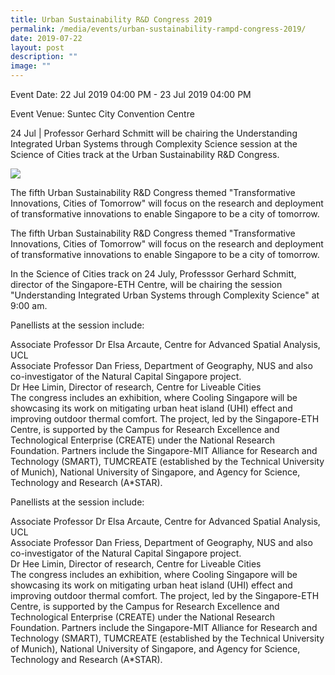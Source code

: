 ```yaml
---
title: Urban Sustainability R&D Congress 2019
permalink: /media/events/urban-sustainability-rampd-congress-2019/
date: 2019-07-22
layout: post
description: ""
image: ""
---
```



Event Date: 22 Jul 2019 04:00 PM - 23 Jul 2019 04:00 PM

Event Venue: Suntec City Convention Centre

24 Jul | Professor Gerhard Schmitt will be chairing the Understanding Integrated Urban Systems through Complexity Science session at the Science of Cities track at the Urban Sustainability R&D Congress.

![](https://sec.ethz.ch/news-events/news/2019/07/urban-sustainability-congress/_jcr_content/news_content/fullwidthimage/image.imageformat.fullwidth.565655962.jpg)

The fifth Urban Sustainability R&D Congress themed "Transformative Innovations, Cities of Tomorrow" will focus on the research and deployment of transformative innovations to enable Singapore to be a city of tomorrow.

The fifth Urban Sustainability R&D Congress themed "Transformative Innovations, Cities of Tomorrow" will focus on the research and deployment of transformative innovations to enable Singapore to be a city of tomorrow.

In the Science of Cities track on 24 July, Professsor Gerhard Schmitt, director of the Singapore-ETH Centre, will be chairing the session "Understanding Integrated Urban Systems through Complexity Science" at 9:00 am.

Panellists at the session include:

Associate Professor Dr Elsa Arcaute, Centre for Advanced Spatial Analysis, UCL  
Associate Professor Dan Friess, Department of Geography, NUS and also co-investigator of the Natural Capital Singapore project.  
Dr Hee Limin, Director of research, Centre for Liveable Cities  
The congress includes an exhibition, where Cooling Singapore will be showcasing its work on mitigating urban heat island (UHI) effect and improving outdoor thermal comfort. The project, led by the Singapore-ETH Centre, is supported by the Campus for Research Excellence and Technological Enterprise (CREATE) under the National Research Foundation. Partners include the Singapore-MIT Alliance for Research and Technology (SMART), TUMCREATE (established by the Technical University of Munich), National University of Singapore, and Agency for Science, Technology and Research (A\*STAR).

Panellists at the session include:

Associate Professor Dr Elsa Arcaute, Centre for Advanced Spatial Analysis, UCL  
Associate Professor Dan Friess, Department of Geography, NUS and also co-investigator of the Natural Capital Singapore project.  
Dr Hee Limin, Director of research, Centre for Liveable Cities  
The congress includes an exhibition, where Cooling Singapore will be showcasing its work on mitigating urban heat island (UHI) effect and improving outdoor thermal comfort. The project, led by the Singapore-ETH Centre, is supported by the Campus for Research Excellence and Technological Enterprise (CREATE) under the National Research Foundation. Partners include the Singapore-MIT Alliance for Research and Technology (SMART), TUMCREATE (established by the Technical University of Munich), National University of Singapore, and Agency for Science, Technology and Research (A\*STAR).